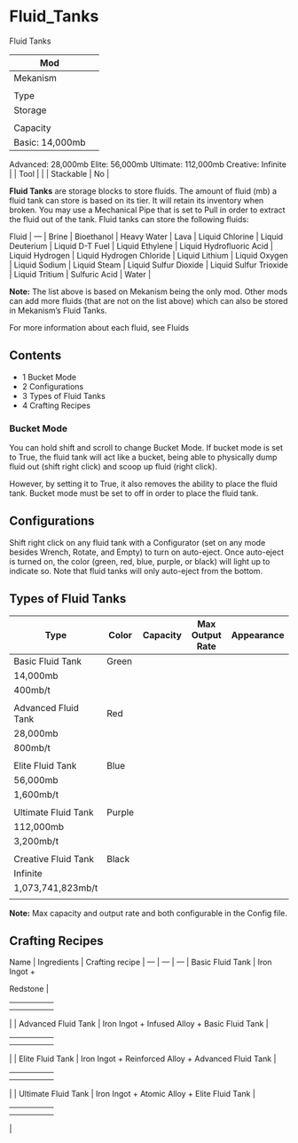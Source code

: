 # Fluid_Tanks

Fluid Tanks

| Mod |  |
| --- | --- |
| Mekanism |  |
|  |  |
| Type |  |
| Storage |  |
|  |  |
| Capacity |  |
| Basic: 14,000mb |  |

Advanced: 28,000mb Elite: 56,000mb Ultimate: 112,000mb Creative: Infinite | | Tool | | | Stackable | No |

**Fluid Tanks** are storage blocks to store fluids. The amount of fluid (mb) a fluid tank can store is based on its tier. It will retain its inventory when broken. You may use a Mechanical Pipe that is set to Pull in order to extract the fluid out of the tank. Fluid tanks can store the following fluids:

Fluid |
— |
Brine |
Bioethanol |
Heavy Water |
Lava |
Liquid Chlorine |
Liquid Deuterium |
Liquid D-T Fuel |
Liquid Ethylene |
Liquid Hydrofluoric Acid |
Liquid Hydrogen |
Liquid Hydrogen Chloride |
Liquid Lithium |
Liquid Oxygen |
Liquid Sodium |
Liquid Steam |
Liquid Sulfur Dioxide |
Liquid Sulfur Trioxide |
Liquid Tritium |
Sulfuric Acid |
Water |

**Note:** The list above is based on Mekanism being the only mod. Other mods can add more fluids (that are not on the list above) which can also be stored in Mekanism’s Fluid Tanks.

For more information about each fluid, see Fluids

## Contents

- 1 Bucket Mode
- 2 Configurations
- 3 Types of Fluid Tanks
- 4 Crafting Recipes

### Bucket Mode

You can hold shift and scroll to change Bucket Mode. If bucket mode is set to True, the fluid tank will act like a bucket, being able to physically dump fluid out (shift right click) and scoop up fluid (right click).

However, by setting it to True, it also removes the ability to place the fluid tank. Bucket mode must be set to off in order to place the fluid tank.

## Configurations

Shift right click on any fluid tank with a Configurator (set on any mode besides Wrench, Rotate, and Empty) to turn on auto-eject. Once auto-eject is turned on, the color (green, red, blue, purple, or black) will light up to indicate so. Note that fluid tanks will only auto-eject from the bottom.

## Types of Fluid Tanks

| Type | Color | Capacity | Max Output Rate | Appearance |
| --- | --- | --- | --- | --- |
| Basic Fluid Tank | Green |  |  |  |
| 14,000mb |  |  |  |  |
| 400mb/t |  |  |  |  |
|  |  |  |  |  |
| Advanced Fluid Tank | Red |  |  |  |
| 28,000mb |  |  |  |  |
| 800mb/t |  |  |  |  |
|  |  |  |  |  |
| Elite Fluid Tank | Blue |  |  |  |
| 56,000mb |  |  |  |  |
| 1,600mb/t |  |  |  |  |
|  |  |  |  |  |
| Ultimate Fluid Tank | Purple |  |  |  |
| 112,000mb |  |  |  |  |
| 3,200mb/t |  |  |  |  |
|  |  |  |  |  |
| Creative Fluid Tank | Black |  |  |  |
| Infinite |  |  |  |  |
| 1,073,741,823mb/t |  |  |  |  |
|  |  |  |  |  |

**Note:** Max capacity and output rate and both configurable in the Config file.

## Crafting Recipes

Name | Ingredients | Crafting recipe |
— | — | — |
Basic Fluid Tank | Iron Ingot +

Redstone |

|  |  |  |  |  |
| --- | --- | --- | --- | --- |
|  |  |  |  |  |
|  |  |  |  |  |

| | Advanced Fluid Tank | Iron Ingot + Infused Alloy + Basic Fluid Tank |

|  |  |  |  |  |
| --- | --- | --- | --- | --- |
|  |  |  |  |  |
|  |  |  |  |  |

| | Elite Fluid Tank | Iron Ingot + Reinforced Alloy + Advanced Fluid Tank |

|  |  |  |  |  |
| --- | --- | --- | --- | --- |
|  |  |  |  |  |
|  |  |  |  |  |

| | Ultimate Fluid Tank | Iron Ingot + Atomic Alloy + Elite Fluid Tank |

|  |  |  |  |  |
| --- | --- | --- | --- | --- |
|  |  |  |  |  |
|  |  |  |  |  |

|